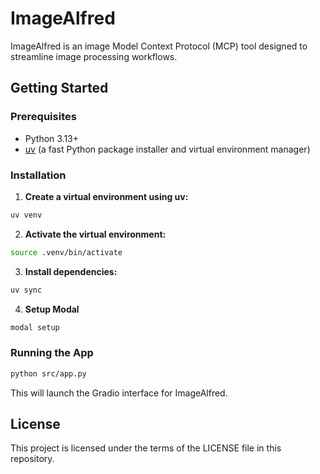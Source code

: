 # ImageAlfred

ImageAlfred is an image Model Context Protocol (MCP) tool designed to streamline image processing workflows.
<!-- It provides a user-friendly interface for interacting with image models, leveraging the power of Gradio for the frontend and Modal for scalable backend deployment. -->

<!-- ## Features
- Intuitive web interface for image processing
- Powered by Gradio for rapid prototyping and UI
- Scalable and serverless execution with Modal
- Easily extendable for custom image models and workflows -->

## Getting Started

### Prerequisites
- Python 3.13+
- [uv](https://github.com/astral-sh/uv) (a fast Python package installer and virtual environment manager)

### Installation

1. **Create a virtual environment using uv:**

```bash
uv venv
```

2. **Activate the virtual environment:**

```bash
source .venv/bin/activate
```

3. **Install dependencies:**

```bash
uv sync
```

4. **Setup Modal**

```bash
modal setup
```

### Running the App

```bash
python src/app.py
```

This will launch the Gradio interface for ImageAlfred.

## License

This project is licensed under the terms of the LICENSE file in this repository.
